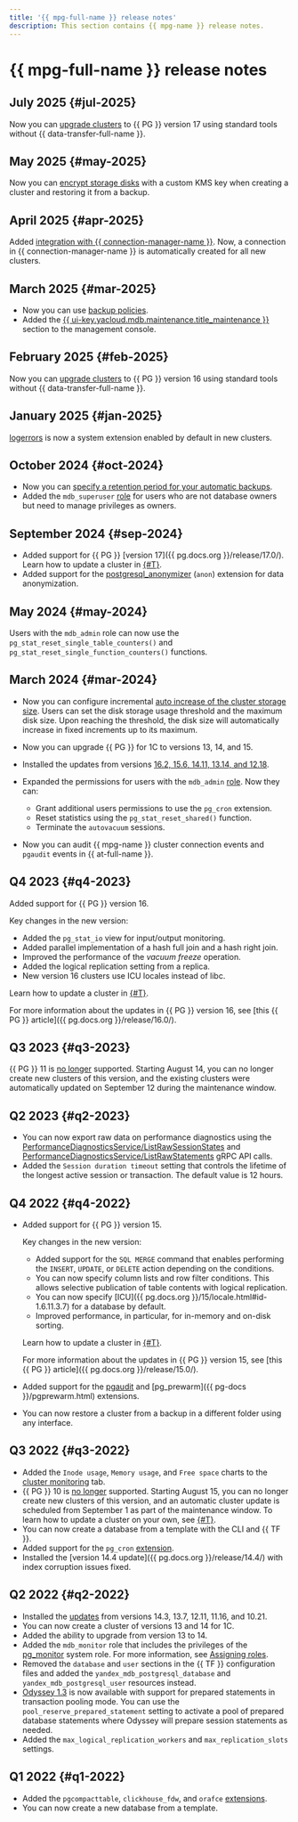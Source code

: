 ```yaml
---
title: '{{ mpg-full-name }} release notes'
description: This section contains {{ mpg-name }} release notes.
---
```


# {{ mpg-full-name }} release notes

## July 2025 {#jul-2025}

Now you can [upgrade clusters](operations/cluster-version-update.md) to {{ PG }} version 17 using standard tools without {{ data-transfer-full-name }}.


## May 2025 {#may-2025}

Now you can [encrypt storage disks](concepts/storage.md#disk-encryption) with a custom KMS key when creating a cluster and restoring it from a backup.


## April 2025 {#apr-2025}

Added [integration with {{ connection-manager-name }}](operations/update.md#conn-man). Now, a connection in {{ connection-manager-name }} is automatically created for all new clusters.

## March 2025 {#mar-2025}

* Now you can use [backup policies](operations/backup-retention-policies.md).
* Added the [{{ ui-key.yacloud.mdb.maintenance.title_maintenance }}](operations/cluster-maintenance.md) section to the management console.

## February 2025 {#feb-2025}

Now you can [upgrade clusters](operations/cluster-version-update.md) to {{ PG }} version 16 using standard tools without {{ data-transfer-full-name }}.

## January 2025 {#jan-2025}

[logerrors](https://github.com/munakoiso/logerrors) is now a system extension enabled by default in new clusters.

## October 2024 {#oct-2024}

* Now you can [specify a retention period for your automatic backups](operations/cluster-backups.md#set-backup-retain).
* Added the `mdb_superuser` [role](concepts/roles.md) for users who are not database owners but need to manage privileges as owners.

## September 2024 {#sep-2024}

* Added support for {{ PG }} [version 17]({{ pg.docs.org }}/release/17.0/). Learn how to update a cluster in [{#T}](operations/cluster-version-update.md).
* Added support for the [postgresql_anonymizer](https://gitlab.com/dalibo/postgresql_anonymizer) (`anon`) extension for data anonymization.

## May 2024 {#may-2024}

Users with the `mdb_admin` role can now use the `pg_stat_reset_single_table_counters()` and `pg_stat_reset_single_function_counters()` functions.

## March 2024 {#mar-2024}

* Now you can configure incremental [auto increase of the cluster storage size](./operations/storage-space.md#disk-size-autoscale). Users can set the disk storage usage threshold and the maximum disk size. Upon reaching the threshold, the disk size will automatically increase in fixed increments up to its maximum.
* Now you can upgrade {{ PG }} for 1C to versions 13, 14, and 15.
* Installed the updates from versions [16.2, 15.6, 14.11, 13.14, and 12.18](https://www.postgresql.org/about/news/postgresql-162-156-1411-1314-and-1218-released-2807/).
* Expanded the permissions for users with the `mdb_admin` [role](./concepts/roles.md#mdb-admin). Now they can:
  
  * Grant additional users permissions to use the `pg_cron` extension.
  * Reset statistics using the `pg_stat_reset_shared()` function.
  * Terminate the `autovacuum` sessions.

* Now you can audit {{ mpg-name }} cluster connection events and `pgaudit` events in {{ at-full-name }}.

## Q4 2023 {#q4-2023}

Added support for {{ PG }} version 16.

Key changes in the new version:

* Added the `pg_stat_io` view for input/output monitoring.
* Added parallel implementation of a hash full join and a hash right join.
* Improved the performance of the *vacuum freeze* operation.
* Added the logical replication setting from a replica.
* New version 16 clusters use ICU locales instead of libc.

Learn how to update a cluster in [{#T}](operations/cluster-version-update.md).

For more information about the updates in {{ PG }} version 16, see [this {{ PG }} article]({{ pg.docs.org }}/release/16.0/).

## Q3 2023 {#q3-2023}

{{ PG }} 11 is [no longer](https://www.postgresql.org/about/news/postgresql-154-149-1312-1216-1121-and-postgresql-16-beta-3-released-2689/) supported. Starting August 14, you can no longer create new clusters of this version, and the existing clusters were automatically updated on September 12 during the maintenance window.

## Q2 2023 {#q2-2023}

* You can now export raw data on performance diagnostics using the [PerformanceDiagnosticsService/ListRawSessionStates](api-ref/grpc/PerformanceDiagnostics/listRawSessionStates.md) and [PerformanceDiagnosticsService/ListRawStatements](api-ref/grpc/PerformanceDiagnostics/listRawStatements.md) gRPC API calls.
* Added the `Session duration timeout` setting that controls the lifetime of the longest active session or transaction. The default value is 12 hours.

## Q4 2022 {#q4-2022}

* Added support for {{ PG }} version 15.

    Key changes in the new version:

    * Added support for the `SQL MERGE` command that enables performing the `INSERT`, `UPDATE`, or `DELETE` action depending on the conditions.
    * You can now specify column lists and row filter conditions. This allows selective publication of table contents with logical replication.
    * You can now specify [ICU]({{ pg.docs.org }}/15/locale.html#id-1.6.11.3.7) for a database by default.
    * Improved performance, in particular, for in-memory and on-disk sorting.

    Learn how to update a cluster in [{#T}](operations/cluster-version-update.md).

    For more information about the updates in {{ PG }} version 15, see [this {{ PG }} article]({{ pg.docs.org }}/release/15.0/).

* Added support for the [pgaudit](https://www.pgaudit.org/) and [pg_prewarm]({{ pg-docs }}/pgprewarm.html) extensions.
* You can now restore a cluster from a backup in a different folder using any interface.

## Q3 2022 {#q3-2022}

* Added the `Inode usage`, `Memory usage`, and `Free space` charts to the [cluster monitoring](operations/monitoring.md#monitoring-cluster) tab.
* {{ PG }} 10 is [no longer](https://www.postgresql.org/about/news/postgresql-143-137-1211-1116-and-1021-released-2449/) supported. Starting August 15, you can no longer create new clusters of this version, and an automatic cluster update is scheduled from September 1 as part of the maintenance window. To learn how to update a cluster on your own, see [{#T}](operations/cluster-version-update.md).
* You can now create a database from a template with the CLI and {{ TF }}.
* Added support for the `pg_cron` [extension](operations/extensions/pg_cron.md).
* Installed the [version 14.4 update]({{ pg.docs.org }}/release/14.4/) with index corruption issues fixed.

## Q2 2022 {#q2-2022}

* Installed the [updates](https://www.postgresql.org/about/news/postgresql-143-137-1211-1116-and-1021-released-2449/) from versions 14.3, 13.7, 12.11, 11.16, and 10.21.
* You can now create a cluster of versions 13 and 14 for 1C.
* Added the ability to upgrade from version 13 to 14.
* Added the `mdb_monitor` role that includes the privileges of the [pg_monitor](https://www.postgresql.org/docs/10/default-roles.html) system role. For more information, see [Assigning roles](concepts/roles.md#mdb-monitor).
* Removed the `database` and `user` sections in the {{ TF }} configuration files and added the `yandex_mdb_postgresql_database` and `yandex_mdb_postgresql_user` resources instead.
* [Odyssey 1.3](https://www.postgresql.org/about/news/odyssey-13-released-2476/) is now available with support for prepared statements in transaction pooling mode. You can use the `pool_reserve_prepared_statement` setting to activate a pool of prepared database statements where Odyssey will prepare session statements as needed.
* Added the `max_logical_replication_workers` and `max_replication_slots` settings.

## Q1 2022 {#q1-2022}

* Added the `pgcompacttable`, `clickhouse_fdw`, and `orafce` [extensions](operations/extensions/cluster-extensions.md). 
* You can now create a new database from a template.
